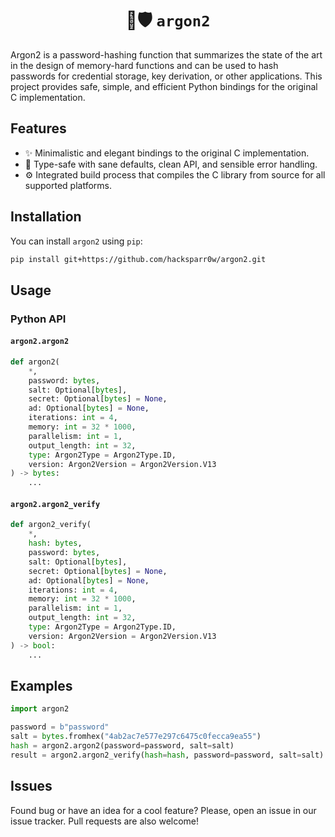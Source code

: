 <h1 align="center">
  🔑🛡️ <code>argon2</code>
</h1>

Argon2 is a password-hashing function that summarizes the state of the art in
the design of memory-hard functions and can be used to hash passwords for
credential storage, key derivation, or other applications. This project
provides safe, simple, and efficient Python bindings for the original C
implementation.

## Features

 - ✨ Minimalistic and elegant bindings to the original C implementation.
 - 🚨 Type-safe with sane defaults, clean API, and sensible error handling.
 - ⚙️ Integrated build process that compiles the C library from source for
 all supported platforms.

## Installation

You can install `argon2` using `pip`:

```bash
pip install git+https://github.com/hacksparr0w/argon2.git
```

## Usage

### Python API

#### `argon2.argon2`

```python
def argon2(
    *,
    password: bytes,
    salt: Optional[bytes],
    secret: Optional[bytes] = None,
    ad: Optional[bytes] = None,
    iterations: int = 4,
    memory: int = 32 * 1000,
    parallelism: int = 1,
    output_length: int = 32,
    type: Argon2Type = Argon2Type.ID,
    version: Argon2Version = Argon2Version.V13
) -> bytes:
    ...
```

#### `argon2.argon2_verify`

```python
def argon2_verify(
    *,
    hash: bytes,
    password: bytes,
    salt: Optional[bytes],
    secret: Optional[bytes] = None,
    ad: Optional[bytes] = None,
    iterations: int = 4,
    memory: int = 32 * 1000,
    parallelism: int = 1,
    output_length: int = 32,
    type: Argon2Type = Argon2Type.ID,
    version: Argon2Version = Argon2Version.V13
) -> bool:
    ...
```

## Examples

```python
import argon2

password = b"password"
salt = bytes.fromhex("4ab2ac7e577e297c6475c0fecca9ea55")
hash = argon2.argon2(password=password, salt=salt)
result = argon2.argon2_verify(hash=hash, password=password, salt=salt)
```


## Issues

Found bug or have an idea for a cool feature? Please, open an issue in our
issue tracker. Pull requests are also welcome!
